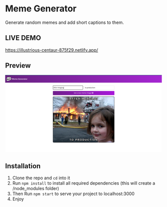 # Meme Generator

Generate random memes and add short captions to them.

## LIVE DEMO

<https://illustrious-centaur-875f29.netlify.app/>

## Preview

![CHEESE!](image.png)

## Installation

1. Clone the repo and `cd` into it
2. Run `npm install` to install all required dependencies (this will create a /node_modules folder)
3. Then Run `npm start` to serve your project to localhost:3000
4. Enjoy
